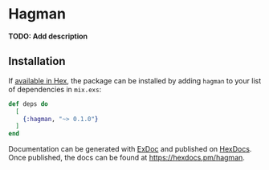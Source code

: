 # Hagman

**TODO: Add description**

## Installation

If [available in Hex](https://hex.pm/docs/publish), the package can be installed
by adding `hagman` to your list of dependencies in `mix.exs`:

```elixir
def deps do
  [
    {:hagman, "~> 0.1.0"}
  ]
end
```

Documentation can be generated with [ExDoc](https://github.com/elixir-lang/ex_doc)
and published on [HexDocs](https://hexdocs.pm). Once published, the docs can
be found at <https://hexdocs.pm/hagman>.

